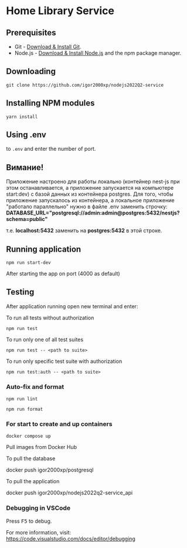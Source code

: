 # Home Library Service

## Prerequisites

- Git - [Download & Install Git](https://git-scm.com/downloads).
- Node.js - [Download & Install Node.js](https://nodejs.org/en/download/) and the npm package manager.

## Downloading

```
git clone https://github.com/igor2000xp/nodejs2022Q2-service
```

## Installing NPM modules

```
yarn install
```

## Using .env

to `.env` and enter the number of port.

## Вимание!

Приложение настроено для работы локально (контейнер nest-js при этом останавливается, а приложение запускается на компьютере start:dev) с базой данных из контейнера postgres. Для того, чтобы приложение запускалось из контейнера, а локальное приложение "работало параллельно" нужно в файле .env заменить строчку:
__DATABASE_URL="postgresql://admin:admin@postgres:5432/nestjs?schema=public"__

т.е. __localhost:5432__ заменить на __postgres:5432__ в этой строке.

## Running application

```
npm run start-dev
```

After starting the app on port (4000 as default) 

## Testing

After application running open new terminal and enter:

To run all tests without authorization

```
npm run test
```

To run only one of all test suites

```
npm run test -- <path to suite>
```

To run only specific test suite with authorization

```
npm run test:auth -- <path to suite>
```

### Auto-fix and format

```
npm run lint
```

```
npm run format
```

### For start to create and up containers

```
docker compose up
```

Pull images from Docker Hub

To pull the database

docker push igor2000xp/postgresql

To pull the application

docker push igor2000xp/nodejs2022q2-service_api



### Debugging in VSCode

Press <kbd>F5</kbd> to debug.

For more information, visit: https://code.visualstudio.com/docs/editor/debugging
